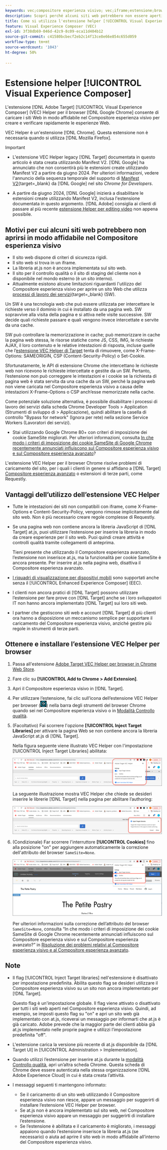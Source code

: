 ```yaml
---
keywords: vec;compositore esperienza visivo; vec;iframe;estensione;browser
description: Scopri perché alcuni siti web potrebbero non essere aperti in modo affidabile nel [!UICONTROL Visual Experience Composer] (VEC). L’estensione VEC Helper per browser consente di caricare i siti web in modo affidabile nel Compositore esperienza visivo.
title: Come si utilizza l'estensione helper [!UICONTROL Visual Experience Composer] (VEC)?
feature: Visual Experience Composer (VEC)
exl-id: 3f38db69-046d-42c9-8c09-eca11d404b12
source-git-commit: c41580bcbecf2eb2c14f13ce8e66e854c655d059
workflow-type: tm+mt
source-wordcount: '1043'
ht-degree: 50%

---
```


# Estensione helper [!UICONTROL Visual Experience Composer]

L&#39;estensione [!DNL Adobe Target] [!UICONTROL Visual Experience Composer] (VEC) Helper per il browser [!DNL Google Chrome] consente di caricare i siti Web in modo affidabile nel Compositore esperienza visivo per creare e verificare rapidamente le esperienze Web.

VEC Helper è un&#39;estensione [!DNL Chrome]. Questa estensione non è necessaria quando si utilizza [!DNL Mozilla Firefox].

>[!IMPORTANT]
>
>* L&#39;estensione VEC Helper legacy [!DNL Target] documentata in questo articolo è stata creata utilizzando Manifest V2. [!DNL Google] ha annunciato che non consentirà più le estensioni create utilizzando Manifest V2 a partire da giugno 2024. Per ulteriori informazioni, vedere l&#39;annuncio della sequenza temporale del supporto di [Manifest V2](https://developer.chrome.com/docs/extensions/develop/migrate/mv2-deprecation-timeline){target=_blank} da [!DNL Google] nel sito *Chrome for Developers*.
>
>* A partire da giugno 2024, [!DNL Google] inizierà a disabilitare le estensioni create utilizzando Manifest V2, inclusa l&#39;estensione documentata in questo argomento. [!DNL Adobe] consiglia ai clienti di passare al più recente [estensione Helper per editing video](/help/main/c-experiences/c-visual-experience-composer/r-troubleshoot-composer/visual-editing-helper-extension.md) non appena possibile.

## Motivi per cui alcuni siti web potrebbero non aprirsi in modo affidabile nel Compositore esperienza visivo

* Il sito web dispone di criteri di sicurezza rigidi.
* Il sito web si trova in un iframe.
* La libreria at.js non è ancora implementata sul sito web.
* Il sito per il controllo qualità o il sito di staging del cliente non è disponibile nel mondo esterno (è un sito interno).
* Attualmente esistono alcune limitazioni riguardanti l&#39;utilizzo del Compositore esperienza visivo per aprire un sito Web che utilizza [processi di lavoro dei servizi](https://developer.mozilla.org/en-US/docs/Web/API/Service_Worker_API){target=_blank} (SW).

Un SW è una tecnologia web che può essere utilizzata per intercettare le richieste verso il dominio in cui è installato da una pagina web. SW sopravvive alla visita della pagina e si attiva nelle visite successive. SW decide quali richieste passare e quali vengono invece intercettate e servite da una cache.

SW può controllare la memorizzazione in cache; può memorizzare in cache la pagina web stessa, le risorse statiche come JS, CSS, IMG, le richieste AJAX, il loro contenuto e le relative intestazioni di risposta, incluse quelle che l’[estensione VEC Helper di Target](/help/main/c-experiences/c-visual-experience-composer/r-troubleshoot-composer/vec-helper-browser-extension.md) tenta di rimuovere, come X-Frame-Options: SAMEORIGIN, CSP (Content-Security-Policy) o Set-Cookie.

Sfortunatamente, le API di estensione Chrome che intercettano le richieste web non ricevono le richieste intercettate e gestite da un SW. Pertanto, l’estensione non può correggere le intestazioni e i cookie se la richiesta di pagina web è stata servita da una cache da un SW, perché la pagina web non viene caricata nel Compositore esperienza visivo a causa delle intestazioni X-Frame-Options o CSP anch’esse memorizzate nella cache.

Come potenziale soluzione alternativa, è possibile disabilitare i processi di lavoro dei servizi dalla scheda Chrome Developer Tools > Application (Strumenti di sviluppo di > Applicazione), quindi abilitare la casella di controllo &quot;Bypass for network&quot; (Ignora per rete) nella sezione Service Workers (Lavoratori dei servizi).

* Stai utilizzando Google Chrome 80+ con criteri di imposizione dei cookie SameSite migliorati. Per ulteriori informazioni, consulta [In che modo i criteri di imposizione dei cookie SameSite di Google Chrome recentemente annunciati influiscono sul Compositore esperienza visivo e sul Compositore esperienza avanzato](/help/main/c-experiences/c-visual-experience-composer/r-troubleshoot-composer/issues-related-to-the-visual-experience-composer-vec-and-enhanced-experience-composer-eec.md#samesite)?

L&#39;estensione VEC Helper per il browser Chrome risolve problemi di caricamento del sito, per i quali i clienti in genere si affidano a [!DNL Target] [Compositore esperienza avanzato](/help/main/administrating-target/visual-experience-composer-set-up.md#eec) o estensioni di terze parti, come Requestly.

## Vantaggi dell’utilizzo dell’estensione VEC Helper

* Tutte le intestazioni dei siti non compatibili con iframe, come X-Frame-Options e Content-Security-Policy, vengono rimosse implicitamente dal sito web. Non è più necessario creare regole complesse di Requestly.
* Se una pagina web non contiene ancora la libreria JavaScript di [!DNL Target] at.js, puoi utilizzare l’estensione per inserire la libreria in modo da creare esperienze per il sito web. Puoi quindi creare attività e controlli qualità tramite collegamenti di anteprima.

  Tieni presente che utilizzando il Compositore esperienza avanzato, l’estensione non inserisce at.js, ma la funzionalità per cookie SameSite è ancora presente. Per inserire at.js nella pagina web, disattiva il Compositore esperienza avanzato.

* [I riquadri di visualizzazione per dispositivi mobili](/help/main/c-experiences/c-visual-experience-composer/mobile-viewports.md) sono supportati anche senza il [!UICONTROL Enhanced Experience Composer] (EEC).
* I clienti non ancora pratici di [!DNL Target] possono utilizzare l’estensione per fare prove con [!DNL Target] anche se i loro sviluppatori IT non hanno ancora implementato [!DNL Target] sui loro siti web.
* I partner che gestiscono siti web e account [!DNL Target] di più clienti ora hanno a disposizione un meccanismo semplice per supportare il caricamento del Compositore esperienza visivo, anziché gestire più regole in strumenti di terze parti.

## Ottenere e installare l’estensione VEC Helper per browser

1. Passa all&#39;estensione [Adobe Target VEC Helper per browser in Chrome Web Store](https://chrome.google.com/webstore/detail/adobe-target-vec-helper/ggjpideecfnbipkacplkhhaflkdjagak).
1. Fare clic su **[!UICONTROL Add to Chrome > Add Extension]**.
1. Apri il Compositore esperienza visivo in [!DNL Target].
1. Per utilizzare l’estensione, fai clic sull’icona dell’estensione VEC Helper per browser (![icona di VEC Helper](/help/main/c-experiences/c-visual-experience-composer/r-troubleshoot-composer/assets/vec-help-extension.png)) nella barra degli strumenti del browser Chrome quando sei nel Compositore esperienza visivo o in [Modalità Controllo qualità](/help/main/c-activities/c-activity-qa/activity-qa.md).
1. (Facoltativo) Fai scorrere l&#39;opzione **[!UICONTROL Inject Target Libraries]** per attivare la pagina Web se non contiene ancora la libreria JavaScript at.js di [!DNL Target].

   Nella figura seguente viene illustrato VEC Helper con l&#39;impostazione [!UICONTROL Inject Target Libraries] abilitata:

   ![VEC Helper 1](/help/main/c-experiences/c-visual-experience-composer/r-troubleshoot-composer/assets/vec-help-extension-1.png)

   La seguente illustrazione mostra VEC Helper che chiede se desideri inserire le librerie [!DNL Target] nella pagina per abilitare l’authoring:

   ![VEC Helper 2](/help/main/c-experiences/c-visual-experience-composer/r-troubleshoot-composer/assets/vec-helper.png)

1. (Condizionale) Far scorrere l&#39;interruttore **[!UICONTROL Cookies]** fino alla posizione &quot;on&quot; per aggiungere automaticamente la correzione dell&#39;attributo del browser `SameSite=None`.

   ![Attivazione/disattivazione dei cookie nell&#39;estensione VEC Helper](/help/main/c-experiences/c-visual-experience-composer/r-troubleshoot-composer/assets/cookies-vec-helper.png)

   Per ulteriori informazioni sulla correzione dell’attributo del browser `SameSite=None`, consulta “In che modo i criteri di imposizione dei cookie SameSite di Google Chrome recentemente annunciati influiscono sul Compositore esperienza visivo e sul Compositore esperienza avanzato?” in [Risoluzione dei problemi relativi al Compositore esperienza visivo e al Compositore esperienza avanzato](/help/main/c-experiences/c-visual-experience-composer/r-troubleshoot-composer/issues-related-to-the-visual-experience-composer-vec-and-enhanced-experience-composer-eec.md#samesite).

## Note

* Il flag [!UICONTROL Inject Target libraries] nell&#39;estensione è disattivato per impostazione predefinita. Abilita questo flag se desideri utilizzare il Compositore esperienza visivo su un sito non ancora implementato per [!DNL Target].

  Questo flag è un&#39;impostazione globale. Il flag viene attivato o disattivato per tutti i siti web aperti nel Compositore esperienza visivo. Quindi, ad esempio, se imposti questo flag su &quot;on&quot; e apri un sito web già implementato con at.js, riceverai un messaggio per informarti che at.js è già caricato. Adobe prevede che la maggior parte dei clienti abbia già at.js implementato nelle proprie pagine e utilizzi l’impostazione predefinita &quot;off&quot;.

* L&#39;estensione carica la versione più recente di at.js disponibile da [!DNL Target UI] in [!UICONTROL Administration > Implementation].
* Quando utilizzi l’estensione per inserire at.js durante la [modalità Controllo qualità](/help/main/c-activities/c-activity-qa/activity-qa.md), apri un’altra scheda Chrome. Questa scheda di Chrome deve essere autenticata nella stessa organizzazione [!DNL Adobe Experience Cloud] in cui è stata creata l’attività.
* I messaggi seguenti ti mantengono informato:

   * Se il caricamento di un sito web utilizzando il Compositore esperienza visivo non riesce, appare un messaggio per suggerirti di installare l’estensione VEC Helper per browser.
   * Se at.js non è ancora implementato sul sito web, nel Compositore esperienza visivo appare un messaggio per suggerirti di installare l’estensione.
   * Se l’estensione è abilitata e il caricamento è migliorato, i messaggi appaiono quando l’estensione inserisce la libreria at.js (se necessario) o aiuta ad aprire il sito web in modo affidabile all’interno del Compositore esperienza visivo.
